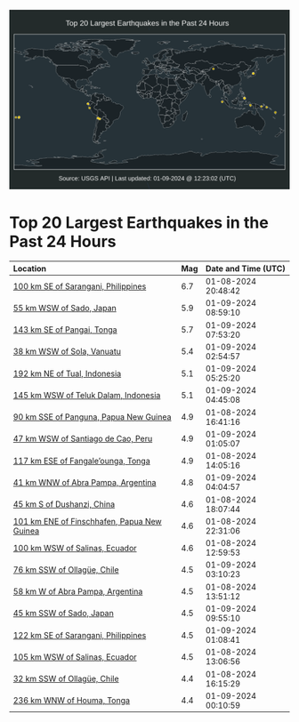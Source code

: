 ![Map](./map.png)

# Top 20 Largest Earthquakes in the Past 24 Hours

| Location | Mag | Date and Time (UTC) |
|:---|:---|:---|
| [100 km SE of Sarangani, Philippines](https://earthquake.usgs.gov/earthquakes/eventpage/us6000m2jp) | 6.7 | 01-08-2024 20:48:42 |
| [55 km WSW of Sado, Japan](https://earthquake.usgs.gov/earthquakes/eventpage/us6000m2ny) | 5.9 | 01-09-2024 08:59:10 |
| [143 km SE of Pangai, Tonga](https://earthquake.usgs.gov/earthquakes/eventpage/us6000m2nr) | 5.7 | 01-09-2024 07:53:20 |
| [38 km WSW of Sola, Vanuatu](https://earthquake.usgs.gov/earthquakes/eventpage/us6000m2mr) | 5.4 | 01-09-2024 02:54:57 |
| [192 km NE of Tual, Indonesia](https://earthquake.usgs.gov/earthquakes/eventpage/us6000m2nb) | 5.1 | 01-09-2024 05:25:20 |
| [145 km WSW of Teluk Dalam, Indonesia](https://earthquake.usgs.gov/earthquakes/eventpage/us6000m2n7) | 5.1 | 01-09-2024 04:45:08 |
| [90 km SSE of Panguna, Papua New Guinea](https://earthquake.usgs.gov/earthquakes/eventpage/us6000m2ij) | 4.9 | 01-08-2024 16:41:16 |
| [47 km WSW of Santiago de Cao, Peru](https://earthquake.usgs.gov/earthquakes/eventpage/us6000m2mi) | 4.9 | 01-09-2024 01:05:07 |
| [117 km ESE of Fangale’ounga, Tonga](https://earthquake.usgs.gov/earthquakes/eventpage/us6000m2gk) | 4.9 | 01-08-2024 14:05:16 |
| [41 km WNW of Abra Pampa, Argentina](https://earthquake.usgs.gov/earthquakes/eventpage/us6000m2n1) | 4.8 | 01-09-2024 04:04:57 |
| [45 km S of Dushanzi, China](https://earthquake.usgs.gov/earthquakes/eventpage/us6000m2iu) | 4.6 | 01-08-2024 18:07:44 |
| [101 km ENE of Finschhafen, Papua New Guinea](https://earthquake.usgs.gov/earthquakes/eventpage/us6000m2lz) | 4.6 | 01-08-2024 22:31:06 |
| [100 km WSW of Salinas, Ecuador](https://earthquake.usgs.gov/earthquakes/eventpage/us6000m2g7) | 4.6 | 01-08-2024 12:59:53 |
| [76 km SSW of Ollagüe, Chile](https://earthquake.usgs.gov/earthquakes/eventpage/us6000m2mu) | 4.5 | 01-09-2024 03:10:23 |
| [58 km W of Abra Pampa, Argentina](https://earthquake.usgs.gov/earthquakes/eventpage/us6000m2gg) | 4.5 | 01-08-2024 13:51:12 |
| [45 km SSW of Sado, Japan](https://earthquake.usgs.gov/earthquakes/eventpage/us6000m2p4) | 4.5 | 01-09-2024 09:55:10 |
| [122 km SE of Sarangani, Philippines](https://earthquake.usgs.gov/earthquakes/eventpage/us6000m2mj) | 4.5 | 01-09-2024 01:08:41 |
| [105 km WSW of Salinas, Ecuador](https://earthquake.usgs.gov/earthquakes/eventpage/us6000m2g9) | 4.5 | 01-08-2024 13:06:56 |
| [32 km SSW of Ollagüe, Chile](https://earthquake.usgs.gov/earthquakes/eventpage/us6000m2ha) | 4.4 | 01-08-2024 16:15:29 |
| [236 km WNW of Houma, Tonga](https://earthquake.usgs.gov/earthquakes/eventpage/us6000m2mc) | 4.4 | 01-09-2024 00:10:59 |

